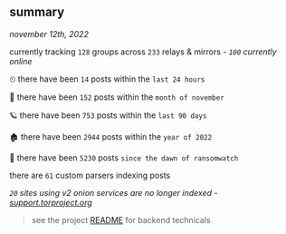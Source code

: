 
## summary
_november 12th, 2022_

currently tracking `128` groups across `233` relays & mirrors - _`100` currently online_

⏲ there have been `14` posts within the `last 24 hours`

🦈 there have been `152` posts within the `month of november`

🪐 there have been `753` posts within the `last 90 days`

🏚 there have been `2944` posts within the `year of 2022`

🦕 there have been `5230` posts `since the dawn of ransomwatch`

there are `61` custom parsers indexing posts

_`20` sites using v2 onion services are no longer indexed - [support.torproject.org](https://support.torproject.org/onionservices/v2-deprecation/)_

> see the project [README](https://github.com/joshhighet/ransomwatch#ransomwatch--) for backend technicals
